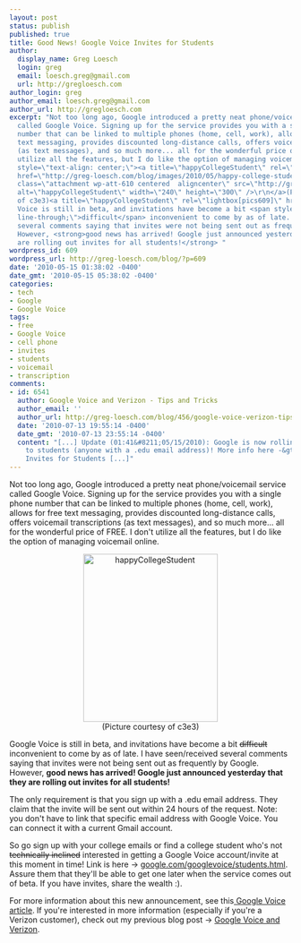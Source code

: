 ```yaml
---
layout: post
status: publish
published: true
title: Good News! Google Voice Invites for Students
author:
  display_name: Greg Loesch
  login: greg
  email: loesch.greg@gmail.com
  url: http://gregloesch.com
author_login: greg
author_email: loesch.greg@gmail.com
author_url: http://gregloesch.com
excerpt: "Not too long ago, Google introduced a pretty neat phone/voicemail service
  called Google Voice. Signing up for the service provides you with a single phone
  number that can be linked to multiple phones (home, cell, work), allows for free
  text messaging, provides discounted long-distance calls, offers voicemail transcriptions
  (as text messages), and so much more... all for the wonderful price of FREE. I don't
  utilize all the features, but I do like the option of managing voicemail online.\r\n<p
  style=\"text-align: center;\"><a title=\"happyCollegeStudent\" rel=\"lightbox[pics609]\"
  href=\"http://greg-loesch.com/blog/images/2010/05/happy-college-student.jpg\"><img
  class=\"attachment wp-att-610 centered  aligncenter\" src=\"http://greg-loesch.com/blog/images/2010/05/happy-college-student.jpg\"
  alt=\"happyCollegeStudent\" width=\"240\" height=\"300\" />\r\n</a>(Picture courtesy
  of c3e3)<a title=\"happyCollegeStudent\" rel=\"lightbox[pics609]\" href=\"http://greg-loesch.com/blog/images/2010/05/happy-college-student.jpg\"></a></p>\r\nGoogle
  Voice is still in beta, and invitations have become a bit <span style=\"text-decoration:
  line-through;\">difficult</span> inconvenient to come by as of late. I have seen/received
  several comments saying that invites were not being sent out as frequently by Google.
  However, <strong>good news has arrived! Google just announced yesterday that they
  are rolling out invites for all students!</strong> "
wordpress_id: 609
wordpress_url: http://greg-loesch.com/blog/?p=609
date: '2010-05-15 01:38:02 -0400'
date_gmt: '2010-05-15 05:38:02 -0400'
categories:
- tech
- Google
- Google Voice
tags:
- free
- Google Voice
- cell phone
- invites
- students
- voicemail
- transcription
comments:
- id: 6541
  author: Google Voice and Verizon - Tips and Tricks
  author_email: ''
  author_url: http://greg-loesch.com/blog/456/google-voice-verizon-tips-tricks/
  date: '2010-07-13 19:55:14 -0400'
  date_gmt: '2010-07-13 23:55:14 -0400'
  content: "[...] Update (01:41&#8211;05/15/2010): Google is now rolling out invites
    to students (anyone with a .edu email address)! More info here -&gt; Google Voice
    Invites for Students [...]"
---
```

<p>Not too long ago, Google introduced a pretty neat phone/voicemail service called Google Voice. Signing up for the service provides you with a single phone number that can be linked to multiple phones (home, cell, work), allows for free text messaging, provides discounted long-distance calls, offers voicemail transcriptions (as text messages), and so much more... all for the wonderful price of FREE. I don't utilize all the features, but I do like the option of managing voicemail online.</p>
<p style="text-align: center;"><a title="happyCollegeStudent" rel="lightbox[pics609]" href="http://greg-loesch.com/blog/images/2010/05/happy-college-student.jpg"><img class="attachment wp-att-610 centered  aligncenter" src="http://greg-loesch.com/blog/images/2010/05/happy-college-student.jpg" alt="happyCollegeStudent" width="240" height="300" /><br />
</a>(Picture courtesy of c3e3)<a title="happyCollegeStudent" rel="lightbox[pics609]" href="http://greg-loesch.com/blog/images/2010/05/happy-college-student.jpg"></a></p>
<p>Google Voice is still in beta, and invitations have become a bit <span style="text-decoration: line-through;">difficult</span> inconvenient to come by as of late. I have seen/received several comments saying that invites were not being sent out as frequently by Google. However, <strong>good news has arrived! Google just announced yesterday that they are rolling out invites for all students!</strong> <a id="more"></a><a id="more-609"></a></p>
<p style="text-align: left;">The only requirement is that you sign up with a .edu email address. They claim that the invite will be sent out within 24 hours of the request. Note: you don't have to link that specific email address with Google Voice. You can connect it with a current Gmail account.</p>
<p>So go sign up with your college emails or find a college student who's not <span style="text-decoration: line-through;">technically inclined</span> interested in getting a Google Voice account/invite at this moment in time! Link is here -&gt; <a title="Google Voice Students" href="http://www.google.com/googlevoice/students.html">google.com/googlevoice/students.html</a>. Assure them that they'll be able to get one later when the service comes out of beta. If you have invites, share the wealth :).</p>
<p>For more information about this new announcement, see this<a title="Google Voice Students" href="http://googlevoiceblog.blogspot.com/2010/05/google-voice-invites-for-students.html"> Google Voice article</a>. If you're interested in more information (especially if you're a Verizon customer), check out my previous blog post -&gt; <a title="Google Voice Verizon" href="http://greg-loesch.com/blog/456/google-voice-verizon-tips-tricks/">Google Voice and Verizon</a>.</p>
